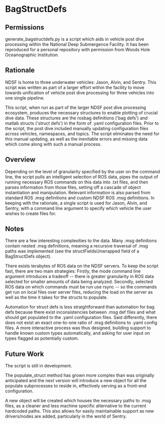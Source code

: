 # BagStructDefs

## Permissions
generate_bagstructdefs.py is a script which aids in vehicle post dive processing within the National Deep Submergence Facility.
It has been reproduced for a personal repository with permission from Woods Hole Oceanographic Institution. 

## Rationale 
NDSF is home to three underwater vehicles: Jason, Alvin, and Sentry. This script was written as part of a larger effort within the facility to move towards unification of vehicle post dive processing for three vehicles into one single pipeline.  

This script, when run as part of the larger NDSF post dive processing ecosystem, produces the necessary structures to enable plotting of crucial dive data. These structures are the rosbag definitions ('bag defs') and matlab structs ('struct defs') in the form of .yaml configuration files. Prior to the script, the post dive included manually updating configuration files across vehicles, namespaces, and topics. The script eliminates the need for this manual updating, as well as the inevitable errors and missing data which come along with such a manual process.  

## Overview 
Depending on the level of granularity specified by the user on the command line, the script pulls an intelligent selection of ROS data, pipes the output of running necessary ROS commands on this data into .txt files, and then parses information from those files, setting off a cascade of object instantiation and manipulation. Relevant information is also parsed from standard ROS .msg definitions and custom NDSF ROS .msg definitions. In keeping with the rationale, a single script is used for Jason, Alvin, and Sentry, with a command line argument to specify which vehicle the user wishes to create files for. 

## Notes 
There are a few interesting complexities to the data. Many .msg definitions contain nested .msg definitions, meaning a recursive traversal of .msg paths was implemented (see the structFieldsUnwrapped field of a BagStructDefs object). 

There exists terabytes of ROS data on the NDSF servers. To keep the script fast, there are two main strategies: Firstly, the mode command line argument introduces a tradeoff -- there is greater granularity in ROS data selected for smaller amounts of data being analyzed. Secondly, selected ROS data on which commands must be run use rsync -- so the commands get run on local files over server files, reducing the load on the server as well as the time it takes for the structs to populate. 

Automation for struct defs is less straightforward than automation for bag defs because there exist inconsistencies between .msg def files and what should get populated to the .yaml configuration files. Said differently, there does not exist an exact one-to-one ratio of .msg definitions to .yaml config files. A more interactive process was thus designed, building support to handle known custom types automatically, and asking for user input on types flagged as potentially custom. 

## Future Work 
The script is still in development. 

The populate_struct method has grown more complex than was originally anticipated and the next version will introduce a new object for all the populate subprocesses to reside in, effectively serving as a front-end configuration. 

A new object will be created which houses the necessary paths to .msg files, as a cleaner and less machine specific alternative to the current hardcoded paths. This also allows for easily maintainable support as new drivers/nodes are added, particularly in the world of Sentry.  
